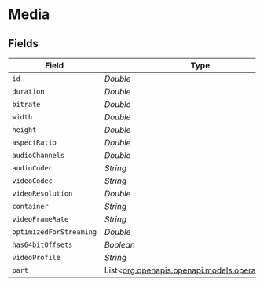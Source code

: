 # Media


## Fields

| Field                                                                                | Type                                                                                 | Required                                                                             | Description                                                                          | Example                                                                              |
| ------------------------------------------------------------------------------------ | ------------------------------------------------------------------------------------ | ------------------------------------------------------------------------------------ | ------------------------------------------------------------------------------------ | ------------------------------------------------------------------------------------ |
| `id`                                                                                 | *Double*                                                                             | :heavy_minus_sign:                                                                   | N/A                                                                                  | 120345                                                                               |
| `duration`                                                                           | *Double*                                                                             | :heavy_minus_sign:                                                                   | N/A                                                                                  | 7474422                                                                              |
| `bitrate`                                                                            | *Double*                                                                             | :heavy_minus_sign:                                                                   | N/A                                                                                  | 3623                                                                                 |
| `width`                                                                              | *Double*                                                                             | :heavy_minus_sign:                                                                   | N/A                                                                                  | 1920                                                                                 |
| `height`                                                                             | *Double*                                                                             | :heavy_minus_sign:                                                                   | N/A                                                                                  | 804                                                                                  |
| `aspectRatio`                                                                        | *Double*                                                                             | :heavy_minus_sign:                                                                   | N/A                                                                                  | 2.35                                                                                 |
| `audioChannels`                                                                      | *Double*                                                                             | :heavy_minus_sign:                                                                   | N/A                                                                                  | 6                                                                                    |
| `audioCodec`                                                                         | *String*                                                                             | :heavy_minus_sign:                                                                   | N/A                                                                                  | ac3                                                                                  |
| `videoCodec`                                                                         | *String*                                                                             | :heavy_minus_sign:                                                                   | N/A                                                                                  | h264                                                                                 |
| `videoResolution`                                                                    | *Double*                                                                             | :heavy_minus_sign:                                                                   | N/A                                                                                  | 1080                                                                                 |
| `container`                                                                          | *String*                                                                             | :heavy_minus_sign:                                                                   | N/A                                                                                  | mp4                                                                                  |
| `videoFrameRate`                                                                     | *String*                                                                             | :heavy_minus_sign:                                                                   | N/A                                                                                  | 24p                                                                                  |
| `optimizedForStreaming`                                                              | *Double*                                                                             | :heavy_minus_sign:                                                                   | N/A                                                                                  | 0                                                                                    |
| `has64bitOffsets`                                                                    | *Boolean*                                                                            | :heavy_minus_sign:                                                                   | N/A                                                                                  |                                                                                      |
| `videoProfile`                                                                       | *String*                                                                             | :heavy_minus_sign:                                                                   | N/A                                                                                  | high                                                                                 |
| `part`                                                                               | List<[org.openapis.openapi.models.operations.Part](../../models/operations/Part.md)> | :heavy_minus_sign:                                                                   | N/A                                                                                  |                                                                                      |